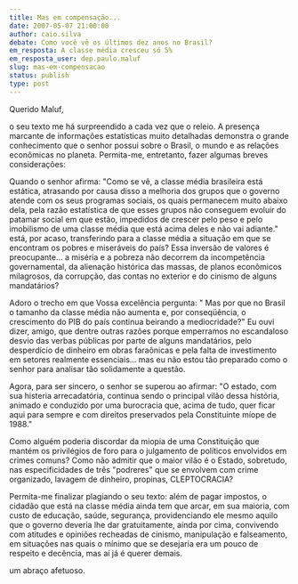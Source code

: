 ```yaml
---
title: Mas em compensação...
date: 2007-05-07 21:00:00
author: caio.silva
debate: Como você vê os últimos dez anos no Brasil?
em_resposta: A classe média cresceu só 5%
em_resposta_user: dep.paulo.maluf
slug: mas-em-compensacao
status: publish 
type: post
---
```


Querido Maluf,   

  

o seu texto me há surpreendido a cada vez que o releio. A presença marcante de informações estatísticas muito detalhadas demonstra o grande conhecimento que o senhor possui sobre o Brasil, o mundo e as relações econômicas no planeta. Permita-me, entretanto, fazer algumas breves considerações:  

Quando o senhor afirma: "Como se vê, a classe média brasileira está estática, atrasando por causa disso a melhoria dos grupos que o governo atende com os seus programas sociais, os quais permanecem muito abaixo dela, pela razão estatística de que esses grupos não conseguem evoluir do patamar social em que estão, impedidos de crescer pelo peso e pelo imobilismo de uma classe média que está acima deles e não vai adiante." está, por acaso, transferindo para a classe média a situação em que se encontram os pobres e miseráveis do país? Essa inversão de valores é preocupante... a miséria e a pobreza não decorrem da incompetência governamental, da alienação histórica das massas, de planos econômicos milagrosos, da corrupção, das contas no exterior e do cinismo de alguns mandatários?  

Adoro o trecho em que Vossa excelência pergunta: " Mas por que no Brasil o tamanho da classe média não aumenta e, por conseqüência, o crescimento do PIB do país continua beirando a mediocridade?" Eu ouvi dizer, amigo, que dentre outras razões porque emperramos no escandaloso desvio das verbas públicas por parte de alguns mandatários, pelo desperdício de dinheiro em obras faraônicas e pela falta de investimento em setores realmente essenciais... mas eu não estou tão preparado como o senhor para analisar tão solidamente a questão.  

Agora, para ser sincero, o senhor se superou ao afirmar: "O estado, com sua histeria arrecadatória, continua sendo o principal vilão dessa história, animado e conduzido por uma burocracia que, acima de tudo, quer ficar aqui para sempre e com direitos preservados pela Constituinte míope de 1988."   

Como alguém poderia discordar da miopia de uma Constituição que mantém os privilégios de foro para o julgamento de políticos envolvidos em crimes comuns? Como não admitir que o maior vilão é o Estado, sobretudo, nas especificidades de três "podreres" que se envolvem com crime organizado, lavagem de dinheiro, propinas, CLEPTOCRACIA?  

Permita-me finalizar plagiando o seu texto: além de pagar impostos, o cidadão que está na classe média ainda tem que arcar, em sua maioria, com custo de educação, saúde, segurança, providenciando ele mesmo aquilo que o governo deveria lhe dar gratuitamente, ainda por cima, convivendo com atitudes e opiniões recheadas de cinismo, manipulação e falseamento, em situações nas quais o mínimo que se desejaria era um pouco de respeito e decência, mas aí já é querer demais.  

um abraço afetuoso.

